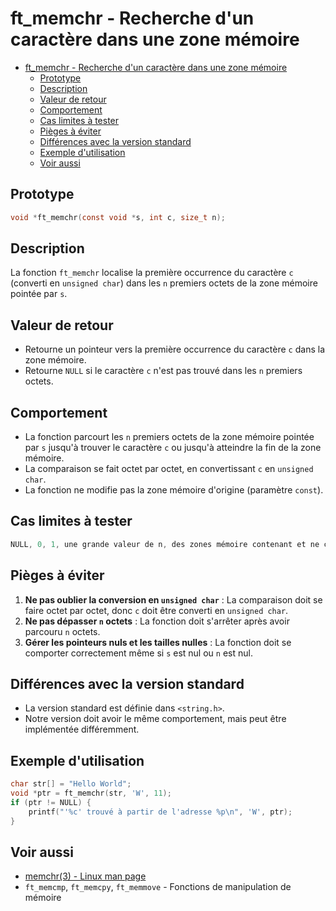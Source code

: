 # ft\_memchr - Recherche d'un caractère dans une zone mémoire

- [ft\_memchr - Recherche d'un caractère dans une zone mémoire](#ft_memchr---recherche-dun-caractère-dans-une-zone-mémoire)
	- [Prototype](#prototype)
	- [Description](#description)
	- [Valeur de retour](#valeur-de-retour)
	- [Comportement](#comportement)
	- [Cas limites à tester](#cas-limites-à-tester)
	- [Pièges à éviter](#pièges-à-éviter)
	- [Différences avec la version standard](#différences-avec-la-version-standard)
	- [Exemple d'utilisation](#exemple-dutilisation)
	- [Voir aussi](#voir-aussi)

## Prototype

```c
void *ft_memchr(const void *s, int c, size_t n);
```

## Description

La fonction `ft_memchr` localise la première occurrence du caractère `c` (converti en `unsigned char`) dans les `n` premiers octets de la zone mémoire pointée par `s`.

## Valeur de retour

  - Retourne un pointeur vers la première occurrence du caractère `c` dans la zone mémoire.
  - Retourne `NULL` si le caractère `c` n'est pas trouvé dans les `n` premiers octets.

## Comportement

  - La fonction parcourt les `n` premiers octets de la zone mémoire pointée par `s` jusqu'à trouver le caractère `c` ou jusqu'à atteindre la fin de la zone mémoire.
  - La comparaison se fait octet par octet, en convertissant `c` en `unsigned char`.
  - La fonction ne modifie pas la zone mémoire d'origine (paramètre `const`).

## Cas limites à tester

```c
NULL, 0, 1, une grande valeur de n, des zones mémoire contenant et ne contenant pas le caractère `c`
```

## Pièges à éviter

1.  **Ne pas oublier la conversion en `unsigned char`** : La comparaison doit se faire octet par octet, donc `c` doit être converti en `unsigned char`.
2.  **Ne pas dépasser `n` octets** : La fonction doit s'arrêter après avoir parcouru `n` octets.
3.  **Gérer les pointeurs nuls et les tailles nulles** : La fonction doit se comporter correctement même si `s` est nul ou `n` est nul.

## Différences avec la version standard

  - La version standard est définie dans `<string.h>`.
  - Notre version doit avoir le même comportement, mais peut être implémentée différemment.

## Exemple d'utilisation

```c
char str[] = "Hello World";
void *ptr = ft_memchr(str, 'W', 11);
if (ptr != NULL) {
    printf("'%c' trouvé à partir de l'adresse %p\n", 'W', ptr);
}
```

## Voir aussi

  - [memchr(3) - Linux man page](https://man7.org/linux/man-pages/man3/memchr.3.html)
  - `ft_memcmp`, `ft_memcpy`, `ft_memmove` - Fonctions de manipulation de mémoire
